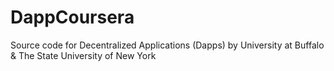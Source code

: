 # DappCoursera
Source code for Decentralized Applications (Dapps) by University at Buffalo &amp; The State University of New York
